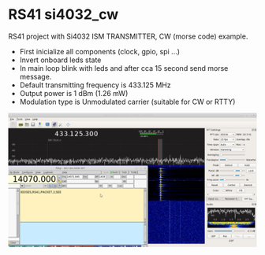 # RS41 si4032_cw

RS41 project with Si4032 ISM TRANSMITTER, CW (morse code) example.
* First inicialize all components (clock, gpio, spi ...)
* Invert onboard leds state
* In main loop blink with leds and after cca 15 second send morse message.
* Default transmitting frequency is 433.125 MHz
* Output power is 1 dBm (1.26 mW)
* Modulation type is Unmodulated carrier (suitable for CW or RTTY)

![Gqrx CW FlDigi](si4032_cw.png?raw=true "Gqrx CW FlDigi")

